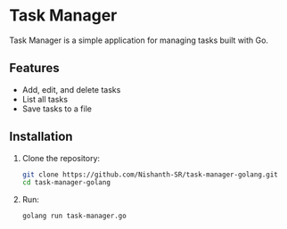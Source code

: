 # Task Manager

Task Manager is a simple application for managing tasks built with Go. 

## Features

- Add, edit, and delete tasks
- List all tasks
- Save tasks to a file

## Installation

1. Clone the repository:
   ```sh
   git clone https://github.com/Nishanth-SR/task-manager-golang.git
   cd task-manager-golang

2. Run:
   ```sh
   golang run task-manager.go
